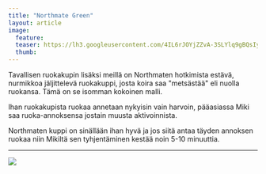 ```yaml
---
title: "Northmate Green"
layout: article
image:
  feature:
  teaser: https://lh3.googleusercontent.com/4IL6rJOYjZZvA-3SLYlq9gBQsIyen5Dz75Syk1k0ubs=w245
  thumb:
---
```


Tavallisen ruokakupin lisäksi meillä on Northmaten hotkimista estävä, nurmikkoa jäljittelevä ruokakuppi, josta koira saa "metsästää" eli nuolla ruokansa. Tämä on se isomman kokoinen malli.

Ihan ruokakupista ruokaa annetaan nykyisin vain harvoin, pääasiassa Miki saa ruoka-annoksensa jostain muusta aktivoinnista.

Northmaten kuppi on sinällään ihan hyvä ja jos siitä antaa täyden annoksen ruokaa niin Mikiltä sen tyhjentäminen kestää noin 5-10 minuuttia.

---

[![](https://lh3.googleusercontent.com/S-Gqb3q4tuQTlByRkKYfpwBBzaDwC3D5DVM257IFSVE=w800)](https://lh3.googleusercontent.com/S-Gqb3q4tuQTlByRkKYfpwBBzaDwC3D5DVM257IFSVE=s0)
